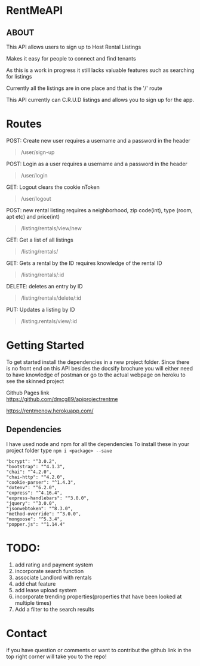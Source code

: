 # RentMeAPI
## ABOUT

This API allows users to sign up to Host Rental Listings

Makes it easy for people to connect and find tenants

As this is a work in progress it still lacks valuable features such as searching for listings

Currently all the listings are in one place and that is the '/' route

This API currently can C.R.U.D listings and allows you to sign up for the app.

# Routes
POST: Create new user requires a username and a password in the header
>/user/sign-up

POST: Login as a user requires a username and a password in the header
>/user/login

GET: Logout clears the cookie nToken
>/user/logout

POST: new rental listing requires a neighborhood, zip code(int), type (room, apt etc) and price(int)
>/listing/rentals/view/new

GET: Get a list of all listings
>/listing/rentals/

GET: Gets a rental by the ID requires knowledge of the rental ID
>/listing/rentals/:id

DELETE: deletes an entry by ID

>/listing/rentals/delete/:id

PUT: Updates a listing by ID
>/listing.rentals/view/:id

# Getting Started
To get started install the dependencies in a new project folder.
Since there is no front end on this API besides the docsify brochure you will either need to have knowledge of postman or go to the actual webpage on heroku to see the skinned project

Github Pages link<br>
https://github.com/dmcg89/apiprojectrentme

https://rentmenow.herokuapp.com/

## Dependencies
I have used node and npm for all the dependencies
To install these in your project folder type
```npm i <package> --save```

    "bcrypt": "^3.0.2",
    "bootstrap": "^4.1.3",
    "chai": "^4.2.0",
    "chai-http": "^4.2.0",
    "cookie-parser": "^1.4.3",
    "dotenv": "^6.2.0",
    "express": "^4.16.4",
    "express-handlebars": "^3.0.0",
    "jquery": "^3.0.0",
    "jsonwebtoken": "^8.3.0",
    "method-override": "^3.0.0",
    "mongoose": "^5.3.4",
    "popper.js": "^1.14.4"

# TODO:
1. add rating and payment system <br>
2. incorporate search function <br>
3. associate Landlord with rentals <br>
4. add chat feature <br>
5. add lease upload system <br>
6. incorporate trending properties(properties that have been looked at multiple times)
7. Add a filter to the search results

# Contact
if you have question or comments or want to contribut the github link in the top right corner will take you to the repo!
